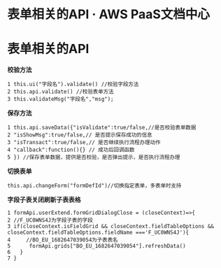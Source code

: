 # 表单相关的API · AWS PaaS文档中心

# 表单相关的API

**校验方法**
    
    
    1 this.ui("字段名").validate() //校验字段方法
    2 this.api.validate() //校验表单方法
    3 this.validateMsg("字段名","msg");
    

**保存方法**
    
    
    1 this.api.saveData({"isValidate":true/false,//是否校验表单数据
    2 "isShowMsg":true/false,// 是否提示保存成功的信息
    3 "isTransact":true/false,// 是否继续执行流程办理动作
    4 "callback":function(){} // 成功后回调函数
    5 }) //保存表单数据，提供是否校验，是否弹出提示，是否执行流程办理
    

**切换表单**
    
    
    this.api.changeForm("formDefId")//切换指定表单，多表单时支持
    

**字段子表关闭刷新子表表格**
    
    
    1 formApi.userExtend.formGridDialogClose = (closeContext)=>{
    2 //F_UC0WNS4J为字段子表的字段
    3 if(closeContext.isFieldGrid && closeContext.fieldTableOptions && closeContext.fieldTableOptions.fieldName ==='F_UC0WNS4J'){
    4     //BO_EU_1682647039054为子表表名
    5      formApi.grids["BO_EU_1682647039054"].refreshData()
    6   }
    7 }